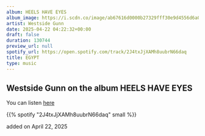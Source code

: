 ```yaml
---
album: HEELS HAVE EYES
album_image: https://i.scdn.co/image/ab67616d0000b27329fff30e9d4556d6a01f96b6
artist: Westside Gunn
date: 2025-04-22 04:22:32+00:00
draft: false
duration: 130744
preview_url: null
spotify_url: https://open.spotify.com/track/2J4txJjXAMh8uubrN66daq
title: EGYPT
type: music
---
```



## Westside Gunn on the album HEELS HAVE EYES

You can listen [here](https://open.spotify.com/track/2J4txJjXAMh8uubrN66daq)

{{% spotify "2J4txJjXAMh8uubrN66daq" small %}}

added on April 22, 2025